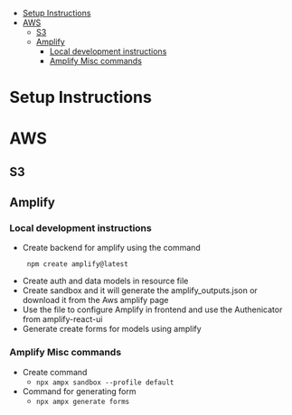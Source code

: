 - [Setup Instructions](#setup-instructions)
- [AWS](#aws)
  - [S3](#s3)
  - [Amplify](#amplify)
    - [Local development instructions](#local-development-instructions)
    - [Amplify Misc commands](#amplify-misc-commands)

# Setup Instructions

# AWS

## S3

## Amplify

### Local development instructions

- Create backend for amplify using the command
  ```
   npm create amplify@latest
  ```
- Create auth and data models in resource file
- Create sandbox and it will generate the amplify_outputs.json or download it from the Aws amplify page
- Use the file to configure Amplify in frontend and use the Authenicator from amplify-react-ui
- Generate create forms for models using amplify

### Amplify Misc commands

- Create command
  - `npx ampx sandbox --profile default`
- Command for generating form
  - `npx ampx generate forms`
